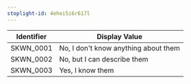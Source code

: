 ```yaml
---
stoplight-id: 4ehei5i6r617l
---
```


Identifier  |  Display Value
------------|------------------------------------------
SKWN_0001   |  No, I don&#39;t know anything about them
SKWN_0002   |  No, but I can describe them
SKWN_0003   |  Yes, I know them
